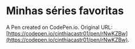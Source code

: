 # Minhas séries favoritas

A Pen created on CodePen.io. Original URL: [https://codepen.io/cinthiacastr01/pen/rNwKZBw](https://codepen.io/cinthiacastr01/pen/rNwKZBw).


